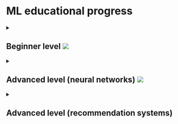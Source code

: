 # ML educational progress
<details>
<summary>
    
## Beginner level ![](https://geps.dev/progress/100)
</summary>

- [x] Training with a teacher. Regression
- [x] Training with a teacher. Classification
- [x] Training with a teacher. Clustering
- [x] [Homework](https://github.com/hik023/data_science_training/blob/master/neural/1_HW.ipynb)
---
- [x] ML formulation of the linear problem regression.
- [x] Advanced level of understanding linear regression.
- [x] [Homework](https://github.com/hik023/data_science_training/blob/master/neural/linear_regression/1.1.ipynb)
---
- [x] Linear Regression Quality Metrics
- [x] [Homework](https://github.com/hik023/data_science_training/blob/master/neural/linear_regression/3_7_%D0%94%D0%BE%D0%BC%D0%B0%D1%88%D0%BD%D1%8F%D1%8F_%D1%80%D0%B0%D0%B1%D0%BE%D1%82%D0%B0.ipynb)
---
- [x] Transformation of input data for linear regression
- [x] [Homework](https://github.com/hik023/data_science_training/blob/master/neural/linear_regression/3_9_%D0%94%D0%BE%D0%BC%D0%B0%D1%88%D0%BD%D1%8F%D1%8F_%D1%80%D0%B0%D0%B1%D0%BE%D1%82%D0%B0.ipynb)
---
- [x] Polynomial regression
- [x] [Homework](https://github.com/hik023/data_science_training/blob/master/neural/linear_regression/3_11_%D0%94%D0%BE%D0%BC%D0%B0%D1%88%D0%BD%D1%8F%D1%8F_%D1%80%D0%B0%D0%B1%D0%BE%D1%82%D0%B0.ipynb)
---
- [x] Regularization
- [x] Retraining using linear regression as an example
- [x] [Homework](https://github.com/hik023/data_science_training/blob/master/neural/linear_regression/4_3_%D0%94%D0%BE%D0%BC%D0%B0%D1%88%D0%BD%D1%8F%D1%8F_%D1%80%D0%B0%D0%B1%D0%BE%D1%82%D0%B0.ipynb)
---
- [x] Mathematical magic regularization.
- [x] Training models using gradient descent
- [x] [Homework](https://github.com/hik023/data_science_training/blob/master/neural/linear_regression/4_8_%D0%94%D0%BE%D0%BC%D0%B0%D1%88%D0%BD%D1%8F%D1%8F_%D1%80%D0%B0%D0%B1%D0%BE%D1%82%D0%B0.ipynb)
---
- [x] Mathematical magic of gradient descent
- [x] [Homework](https://github.com/hik023/data_science_training/blob/master/neural/linear_regression/2.ipynb)
---
- [x] KNN algorithm
- [x] [Homework](https://github.com/hik023/data_science_training/blob/master/neural/classification/homework_classification_1_les_3.ipynb)
---
- [x] Naive Bayes classifier
- [x] [Homework](https://github.com/hik023/data_science_training/blob/master/neural/classification/homework_classification_1_les_6.ipynb)
---
- [x] Decision Trees Algorithm
- [x] [Homework](https://github.com/hik023/data_science_training/blob/master/neural/classification/homework_classification_1_les_8.ipynb)
---
- [x] Classification quality metrics.
- [x] [Homework](https://github.com/hik023/data_science_training/blob/master/neural/metrics/homework_classification_2_les_1_part_1.ipynb)
---
- [x] Multi-class classification
- [x] [Homework](https://github.com/hik023/data_science_training/blob/master/neural/metrics/homework_classification_2_les_2.ipynb)
---
- [x] ML formulation of the clustering problem
- [x] [Homework](https://github.com/hik023/data_science_training/blob/master/neural/clustering/jun_ml_7_hw_1.ipynb)
---
- [x] K-means algorithm
- [x] [Homework](https://github.com/hik023/data_science_training/blob/master/neural/clustering/jun_ml_7_hw_2.ipynb)
---
- [x] Selecting the number of clusters 𝑘 in the k-means algorithm
- [x] K-means algorithm in python
- [x] DBSCAN Algorithm
- [x] [Homework](https://github.com/hik023/data_science_training/blob/master/neural/clustering/jun_ml_7_hw_5.ipynb)
---
- [x] Clustering quality metrics
- [x] [Homework](https://github.com/hik023/data_science_training/blob/master/neural/clustering/jun_ml_7_hw_6.ipynb)
---
- [x] Statement of the dimensionality reduction problem
- [x] Using PCA for Dimensionality Reduction
- [x] [Homework](https://github.com/hik023/data_science_training/blob/master/neural/dimensionality_reduction/jun_ml_dimension_reduction_hw_2_.ipynb)
---
- [x] Advanced: Implementing PCA Algorithm
- [x] SVD conversion
- [x] [Homework](https://github.com/hik023/data_science_training/blob/master/neural/dimensionality_reduction/jun_ml_dimension_reduction_hw_4.ipynb)
---
- [x] t-SNE transformation
- [x] [Homework](https://github.com/hik023/data_science_training/blob/master/neural/dimensionality_reduction/jun_ml_dimension_reduction_hw_5.ipynb)
---
- [x] Introduction to Boosting
- [x] [Gradient Boosting and XGBoost in practice](https://github.com/hik023/data_science_training/blob/master/neural/classification/jun_ml_extra_tech_boost_practice.ipynb)
- [x] [Homework](https://github.com/hik023/data_science_training/blob/master/neural/classification/jun_ml_extra_tech_boost_hw.ipynb)
---
- [x] [Stacking](https://github.com/hik023/data_science_training/blob/master/neural/classification/jun_ml_extra_tech_stack_practice.ipynb)
- [x] [Homework](https://github.com/hik023/data_science_training/blob/master/neural/classification/jun_ml_extra_tech_stack_hw.ipynb)
---
- [x] Why should you learn Kaggle?
- [x] Working with Notebook and Kernel in Kaggle
- [x] [Homework](https://github.com/hik023/data_science_training/blob/master/neural/classification/titanic-notebook.ipynb)

</details>
<details>
<summary>
    
## Advanced level (neural networks) ![](https://geps.dev/progress/11)
</summary>

- [x] [Linear classifier.](https://github.com/hik023/data_science_training/blob/master/neural/classification/practice_1_linear.ipynb)
- [x] [Error functionality](https://github.com/hik023/data_science_training/blob/master/neural/classification/practice_2_likelihood.ipynb)
- [x] [Neuron and Logistic Regression](https://github.com/hik023/data_science_training/blob/master/neural/classification/practice_3_neuron.ipynb)
- [x] [Homework](https://github.com/hik023/data_science_training/blob/master/neural/classification/homework_1.ipynb)
---
- [x] [Gradient Descent](https://github.com/hik023/data_science_training/blob/master/neural/classification/practice_5_gd.ipynb)
- [x] Back propagation method
- [x] Activation functions
- [x] [Homework](https://github.com/hik023/data_science_training/blob/master/neural/networks/mnist_hw.ipynb)
---
- [ ] Defining a Model in Tensorflow
- [ ] Training a Model in Tensorflow
- [ ] Saving and loading models in TF
- [ ] Homework
---
- [ ] Convolutions
- [ ] Demo. Convolutional layer in Keras
- [ ] Demo. Convolutional Network in Keras
- [ ] Demo. Input pipeline
- [ ] Homework
---
- [ ] Retraining/Augmentation
- [ ] Demo. Model inference
- [ ] What do neural networks “see”?
- [ ] Demo. Transfer learning in Keras
- [ ] Homework
---
- [ ] Implementation of weak localization with using a sliding window
- [ ] Classification network conversion to full convolution
- [ ] Implementation of FCN training
---
- [ ] Implementation of the modernized FCN networks
- [ ] U-Net implementation
- [ ] Implementation of ASPP network
- [ ] Homework
---
- [ ] Implementation of the model for Classifications+Localizations
---
- [ ] Preparing a training dataset for R-CNN
- [ ] Model creation and training
- [ ] Running R-CNN
---
- [ ] Implementing Fast R-CNN
- [ ] SSD implementation
- [ ] Homework
---
- [ ] Demo. Image generation as an optimization problem
- [ ] Generating an image with perceptual loss
- [ ] Demo. Generating textures in Keras
- [ ] Homework on style transfer
---
- [ ] Demo. 2D GAN
- [ ] Demo. DCGAN
- [ ] Homework
---
- [ ] Goals and Objectives of NLP
- [ ] Text pre-processing
- [ ] Homework
- [ ] Vectorization of text: Bag of Words
- [ ] Homework
- [ ] Vectorization of words: Word2Vec
- [ ] Homework
---
- [ ] Implementation of the RNN layer
- [ ] RNN Network Implementation
- [ ] Implementation of LSTM.
- [ ] Recurrent neural networks for text classification
- [ ] Implementation and training of a text classifier
- [ ] Homework
---
- [ ] Implementation of the language model
- [ ] Encoder-Decoder Implementation
---
- [ ] Getting to know the Gym.
- [ ] Q-function
- [ ] Implementing Tabular Q-Learning
- [ ] Homework
---
- [ ] Exploration
- [ ] Implementing DQN
- [ ] Experience Replay
- [ ] Homework
---
- [ ] Implementation of channel-by-channel separable convolution
- [ ] Pruning
- [ ] Using TensorRT to optimize neural networks
- [ ] Homework
---
- [ ] Saving and Loading TensorFlow Models
- [ ] TensorFlow Serving
- [ ] Homework




</details>
<details>
<summary>

## Advanced level (recommendation systems)
</summary>

will be filled after completing the previous level
</details>